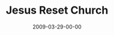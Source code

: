 ---
layout: message
category: message
series: "Reset"
title: "Jesus Reset Church"
date: 2009-03-29-00-00
message_id: 554
audio: "http://s3.amazonaws.com/crossroadsaudiomessages/Reset6.mp3"
audio-duration: "40:16"
program: "http://s3.amazonaws.com/crossroads-media/media/legacy/documents/0328_29Program.pdf"
description: "Jesus is alive and active today through his Body - the Church. "
video: "https://s3.amazonaws.com/crossroadsvideomessages/Reset6.mp4"
video-duration: "40:15"
video-image: "http://s3.amazonaws.com/crossroads-media/images/legacy/content/Reset6-still.jpg"
explicit: "N"
---